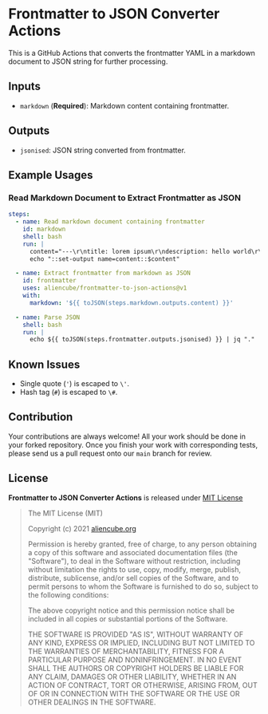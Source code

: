# Frontmatter to JSON Converter Actions #

This is a GitHub Actions that converts the frontmatter YAML in a markdown document to JSON string for further processing.


## Inputs ##

* `markdown` (**Required**): Markdown content containing frontmatter.


## Outputs ##

* `jsonised`: JSON string converted from frontmatter.


## Example Usages ##

### Read Markdown Document to Extract Frontmatter as JSON ###

```yaml
steps:
  - name: Read markdown document containing frontmatter
    id: markdown
    shell: bash
    run: |
      content="---\r\ntitle: lorem ipsum\r\ndescription: hello world\r\nnumber: 2\r\ndate: 2038-12-31T12:34:56\r\n---\r\n\r\n# Heading 1 #\r\n\r\nParagraph 1"
      echo "::set-output name=content::$content"

  - name: Extract frontmatter from markdown as JSON
    id: frontmatter
    uses: aliencube/frontmatter-to-json-actions@v1
    with:
      markdown: '${{ toJSON(steps.markdown.outputs.content) }}'

  - name: Parse JSON
    shell: bash
    run: |
      echo ${{ toJSON(steps.frontmatter.outputs.jsonised) }} | jq "."
```


## Known Issues ##

* Single quote (`'`) is escaped to `\'`.
* Hash tag (`#`) is escaped to `\#`.


## Contribution ##

Your contributions are always welcome! All your work should be done in your forked repository. Once you finish your work with corresponding tests, please send us a pull request onto our `main` branch for review.


## License ##

**Frontmatter to JSON Converter Actions** is released under [MIT License](http://opensource.org/licenses/MIT)

> The MIT License (MIT)
>
> Copyright (c) 2021 [aliencube.org](https://aliencube.org)
> 
> Permission is hereby granted, free of charge, to any person obtaining a copy of this software and associated documentation files (the "Software"), to deal in the Software without restriction, including without limitation the rights to use, copy, modify, merge, publish, distribute, sublicense, and/or sell copies of the Software, and to permit persons to whom the Software is furnished to do so, subject to the following conditions:
> 
> The above copyright notice and this permission notice shall be included in all copies or substantial portions of the Software.
> 
> THE SOFTWARE IS PROVIDED "AS IS", WITHOUT WARRANTY OF ANY KIND, EXPRESS OR IMPLIED, INCLUDING BUT NOT LIMITED TO THE WARRANTIES OF MERCHANTABILITY, FITNESS FOR A PARTICULAR PURPOSE AND NONINFRINGEMENT. IN NO EVENT SHALL THE AUTHORS OR COPYRIGHT HOLDERS BE LIABLE FOR ANY CLAIM, DAMAGES OR OTHER LIABILITY, WHETHER IN AN ACTION OF CONTRACT, TORT OR OTHERWISE, ARISING FROM, OUT OF OR IN CONNECTION WITH THE SOFTWARE OR THE USE OR OTHER DEALINGS IN THE SOFTWARE.
